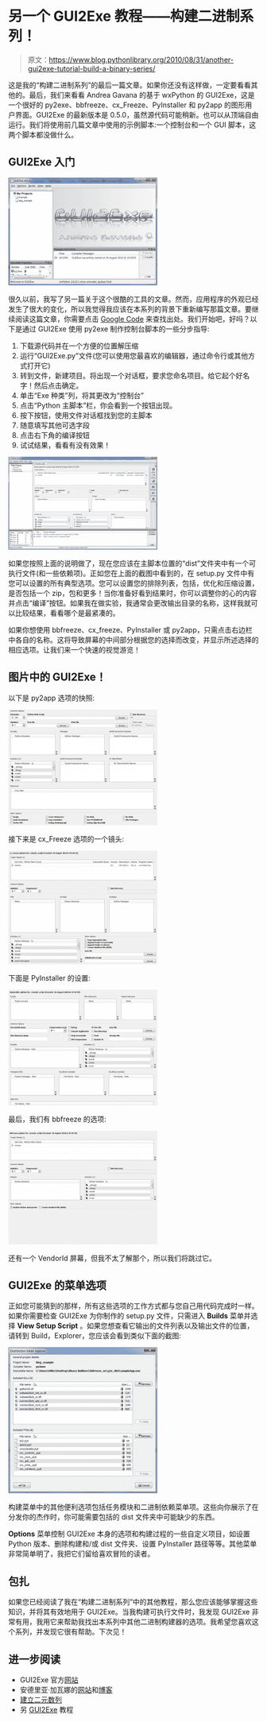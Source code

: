 # 另一个 GUI2Exe 教程——构建二进制系列！

> 原文：<https://www.blog.pythonlibrary.org/2010/08/31/another-gui2exe-tutorial-build-a-binary-series/>

这是我的“构建二进制系列”的最后一篇文章。如果你还没有这样做，一定要看看其他的。最后，我们来看看 Andrea Gavana 的基于 wxPython 的 GUI2Exe，这是一个很好的 py2exe、bbfreeze、cx_Freeze、PyInstaller 和 py2app 的图形用户界面。GUI2Exe 的最新版本是 0.5.0，虽然源代码可能稍新。也可以从顶端自由运行。我们将使用前几篇文章中使用的示例脚本:一个控制台和一个 GUI 脚本，这两个脚本都没做什么。

## GUI2Exe 入门

[![](img/216cb6c156a077fbbf47372493a5abee.png "gui2exe.png")](https://www.blog.pythonlibrary.org/wp-content/uploads/2010/08/gui2exe.png)

很久以前，我写了另一篇关于这个很酷的工具的文章。然而，应用程序的外观已经发生了很大的变化，所以我觉得我应该在本系列的背景下重新编写那篇文章。要继续阅读这篇文章，你需要点击 [Google Code](http://code.google.com/p/gui2exe/) 来查找出处。我们开始吧，好吗？以下是通过 GUI2Exe 使用 py2exe 制作控制台脚本的一些分步指导:

1.  下载源代码并在一个方便的位置解压缩
2.  运行“GUI2Exe.py”文件(您可以使用您最喜欢的编辑器，通过命令行或其他方式打开它)
3.  转到文件，新建项目。将出现一个对话框，要求您命名项目。给它起个好名字！然后点击确定。
4.  单击“Exe 种类”列，将其更改为“控制台”
5.  点击“Python 主脚本”栏，你会看到一个按钮出现。
6.  按下按钮，使用文件对话框找到您的主脚本
7.  随意填写其他可选字段
8.  点击右下角的编译按钮
9.  试试结果，看看有没有效果！

[![](img/229b02f67b130634b241763ad06f0fed.png "gui2exe_options")](https://www.blog.pythonlibrary.org/wp-content/uploads/2010/08/gui2exe_options.png)

如果您按照上面的说明做了，现在您应该在主脚本位置的“dist”文件夹中有一个可执行文件(和一些依赖项)。正如您在上面的截图中看到的，在 setup.py 文件中有您可以设置的所有典型选项。您可以设置您的排除列表，包括，优化和压缩设置，是否包括一个 zip，包和更多！当你准备好看到结果时，你可以调整你的心的内容并点击“编译”按钮。如果我在做实验，我通常会更改输出目录的名称，这样我就可以比较结果，看看哪个是最紧凑的。

如果你想使用 bbfreeze、cx_freeze、PyInstaller 或 py2app，只需点击右边栏中各自的名称。这将导致屏幕的中间部分根据您的选择而改变，并显示所述选择的相应选项。让我们来一个快速的视觉游览！

## 图片中的 GUI2Exe！

以下是 py2app 选项的快照:

[![](img/1ef2097a75b9e30834ef615a1d7764fc.png "gui2exe_py2app")](https://www.blog.pythonlibrary.org/wp-content/uploads/2010/08/gui2exe_py2app.png)

接下来是 cx_Freeze 选项的一个镜头:

[![gui2exe_cxfreeze.png](img/d3af7274ed3c78748c14108338b2967c.png "gui2exe_cxfreeze.png")](https://www.blog.pythonlibrary.org/wp-content/uploads/2010/08/gui2exe_cxfreeze.png)

下面是 PyInstaller 的设置:

[![gui2exe_pyinst.png](img/9e3bcc0a57e28ac934d0a674214427c1.png "gui2exe_pyinst.png")](https://www.blog.pythonlibrary.org/wp-content/uploads/2010/08/gui2exe_pyinst.png)

最后，我们有 bbfreeze 的选项:

[![gui2exe_bbfreeze.png](img/8c94502900abe4cb602e841c9289b1fc.png "gui2exe_bbfreeze.png")](https://www.blog.pythonlibrary.org/wp-content/uploads/2010/08/gui2exe_bbfreeze.png)

还有一个 VendorId 屏幕，但我不太了解那个，所以我们将跳过它。

## GUI2Exe 的菜单选项

正如您可能猜到的那样，所有这些选项的工作方式都与您自己用代码完成时一样。如果你需要检查 GUI2Exe 为你制作的 setup.py 文件，只需进入 **Builds** 菜单并选择 **View Setup Script** 。如果您想查看它输出的文件列表以及输出文件的位置，请转到 Build，Explorer，您应该会看到类似下面的截图:

[![gui2exe_explorer.png](img/f209879bea782a8ef3f92f06e75d53d8.png "gui2exe_explorer.png")](https://www.blog.pythonlibrary.org/wp-content/uploads/2010/08/gui2exe_explorer.png)

构建菜单中的其他便利选项包括任务模块和二进制依赖菜单项。这些向你展示了在分发你的杰作时，你可能需要包括的 dist 文件夹中可能缺少的东西。

**Options** 菜单控制 GUI2Exe 本身的选项和构建过程的一些自定义项目，如设置 Python 版本、删除构建和/或 dist 文件夹、设置 PyInstaller 路径等等。其他菜单非常简单明了，我把它们留给喜欢冒险的读者。

## 包扎

如果您已经阅读了我在“构建二进制系列”中的其他教程，那么您应该能够掌握这些知识，并将其有效地用于 GUI2Exe。当我构建可执行文件时，我发现 GUI2Exe 非常有用，我用它来帮助我找出本系列中其他二进制构建器的选项。我希望您喜欢这个系列，并发现它很有帮助。下次见！

## 进一步阅读

*   GUI2Exe 官方[网站](http://code.google.com/p/gui2exe/)
*   安德里亚·加瓦娜的[网站](http://xoomer.virgilio.it/infinity77/)和[博客](http://thedoomedcity.blogspot.com/)
*   [建立二元数列](https://www.blog.pythonlibrary.org/tag/binaries/)
*   另 [GUI2Exe](https://www.blog.pythonlibrary.org/2008/08/27/packaging-wxpymail-for-distribution/) 教程